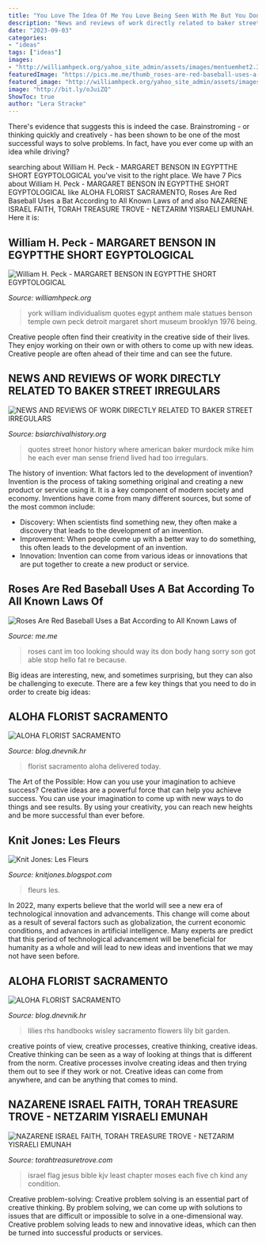 ```yaml
---
title: "You Love The Idea Of Me You Love Being Seen With Me But You Don&#039;t Love Me Movie ~ Roses Are Red Baseball Uses A Bat According To All Known Laws Of"
description: "News and reviews of work directly related to baker street irregulars"
date: "2023-09-03"
categories:
- "ideas"
tags: ["ideas"]
images:
- "http://williamhpeck.org/yahoo_site_admin/assets/images/mentuemhet2.302113547_std.jpg"
featuredImage: "https://pics.me.me/thumb_roses-are-red-baseball-uses-a-bat-according-to-all-63470064.png"
featured_image: "http://williamhpeck.org/yahoo_site_admin/assets/images/mentuemhet2.302113547_std.jpg"
image: "http://bit.ly/oJuiZQ"
ShowToc: true
author: "Lera Stracke"
---
```



There's evidence that suggests this is indeed the case. Brainstroming - or thinking quickly and creatively - has been shown to be one of the most successful ways to solve problems. In fact, have you ever come up with an idea while driving?

	

		
searching about William H. Peck - MARGARET BENSON IN EGYPTTHE SHORT EGYPTOLOGICAL you've visit to the right place. We have 7 Pics about William H. Peck - MARGARET BENSON IN EGYPTTHE SHORT EGYPTOLOGICAL like ALOHA FLORIST SACRAMENTO, Roses Are Red Baseball Uses a Bat According to All Known Laws of and also NAZARENE ISRAEL FAITH, TORAH TREASURE TROVE - NETZARIM YISRAELI EMUNAH. Here it is:
		
    
## William H. Peck - MARGARET BENSON IN EGYPTTHE SHORT EGYPTOLOGICAL

<img loading=lazy src="http://williamhpeck.org/yahoo_site_admin/assets/images/mentuemhet2.302113547_std.jpg" onerror="this.onerror=null;this.src='https://tse2.mm.bing.net/th?id=OIP.PiaC6mD6r9b9q9uzQhbQCQAAAA&amp;pid=15.1';" alt="William H. Peck - MARGARET BENSON IN EGYPTTHE SHORT EGYPTOLOGICAL">

_Source: williamhpeck.org_

>york william individualism quotes egypt anthem male statues benson temple own peck detroit margaret short museum brooklyn 1976 being. 

	

Creative people often find their creativity in the creative side of their lives. They enjoy working on their own or with others to come up with new ideas. Creative people are often ahead of their time and can see the future.

    
## NEWS AND REVIEWS OF WORK DIRECTLY RELATED TO BAKER STREET IRREGULARS

<img loading=lazy src="http://www.bsiarchivalhistory.org/BSI_Archival_History/Reviews_dept_files/droppedImage_1.jpg" onerror="this.onerror=null;this.src='https://tse2.mm.bing.net/th?id=OIP.r_ipYen7fdXtxYkbBP6gNgHaLH&amp;pid=15.1';" alt="NEWS AND REVIEWS OF WORK DIRECTLY RELATED TO BAKER STREET IRREGULARS">

_Source: bsiarchivalhistory.org_

>quotes street honor history where american baker murdock mike him he each ever man sense friend lived had too irregulars. 

	

The history of invention: What factors led to the development of invention?
Invention is the process of taking something original and creating a new product or service using it. It is a key component of modern society and economy. Inventions have come from many different sources, but some of the most common include: 
- Discovery: When scientists find something new, they often make a discovery that leads to the development of an invention. 
- Improvement: When people come up with a better way to do something, this often leads to the development of an invention. 
- Innovation: Invention can come from various ideas or innovations that are put together to create a new product or service.

    
## Roses Are Red Baseball Uses A Bat According To All Known Laws Of

<img loading=lazy src="https://pics.me.me/thumb_roses-are-red-baseball-uses-a-bat-according-to-all-63470064.png" onerror="this.onerror=null;this.src='https://tse3.mm.bing.net/th?id=OIP.x0rGwq33VGlt2MdQodZxNwAAAA&amp;pid=15.1';" alt="Roses Are Red Baseball Uses a Bat According to All Known Laws of">

_Source: me.me_

>roses cant im too looking should way its don body hang sorry son got able stop hello fat re because. 

	

Big ideas are interesting, new, and sometimes surprising, but they can also be challenging to execute. There are a few key things that you need to do in order to create big ideas:

    
## ALOHA FLORIST SACRAMENTO

<img loading=lazy src="http://bit.ly/pcAu5a" onerror="this.onerror=null;this.src='https://tse1.mm.bing.net/th?id=OIP.EzBhebizNEl-U1fLw8aUOQAAAA&amp;pid=15.1';" alt="ALOHA FLORIST SACRAMENTO">

_Source: blog.dnevnik.hr_

>florist sacramento aloha delivered today. 

	

The Art of the Possible: How can you use your imagination to achieve success?
Creative ideas are a powerful force that can help you achieve success. You can use your imagination to come up with new ways to do things and see results. By using your creativity, you can reach new heights and be more successful than ever before.

    
## Knit Jones: Les Fleurs

<img loading=lazy src="https://4.bp.blogspot.com/_X5gvFBIH7fo/TBK_-2xsWWI/AAAAAAAACyk/jsJTGWCc1GU/s1600/IMG_2588.JPG" onerror="this.onerror=null;this.src='https://tse3.mm.bing.net/th?id=OIP.onnbjl23hd_pGTQTcL6xQgHaLG&amp;pid=15.1';" alt="Knit Jones: Les Fleurs">

_Source: knitjones.blogspot.com_

>fleurs les. 

	

In 2022, many experts believe that the world will see a new era of technological innovation and advancements. This change will come about as a result of several factors such as globalization, the current economic conditions, and advances in artificial intelligence. Many experts are predict that this period of technological advancement will be beneficial for humanity as a whole and will lead to new ideas and inventions that we may not have seen before.

    
## ALOHA FLORIST SACRAMENTO

<img loading=lazy src="http://bit.ly/oJuiZQ" onerror="this.onerror=null;this.src='https://tse1.mm.bing.net/th?id=OIP.zxmN_UeBW7vqy7BlX-eg4wAAAA&amp;pid=15.1';" alt="ALOHA FLORIST SACRAMENTO">

_Source: blog.dnevnik.hr_

>lilies rhs handbooks wisley sacramento flowers lily bit garden. 

	

creative points of view, creative processes, creative thinking, creative ideas.
Creative thinking can be seen as a way of looking at things that is different from the norm. Creative processes involve creating ideas and then trying them out to see if they work or not. Creative ideas can come from anywhere, and can be anything that comes to mind.

    
## NAZARENE ISRAEL FAITH, TORAH TREASURE TROVE - NETZARIM YISRAELI EMUNAH

<img loading=lazy src="http://torahtreasuretrove.com/yahoo_site_admin/assets/images/ISRAEL_FLAG.323120452_std.gif" onerror="this.onerror=null;this.src='https://tse4.mm.bing.net/th?id=OIP.0b3lcsu7oevERbRqtfgwwQAAAA&amp;pid=15.1';" alt="NAZARENE ISRAEL FAITH, TORAH TREASURE TROVE - NETZARIM YISRAELI EMUNAH">

_Source: torahtreasuretrove.com_

>israel flag jesus bible kjv least chapter moses each five ch kind any condition. 

	

Creative problem-solving:
Creative problem solving is an essential part of creative thinking. By problem solving, we can come up with solutions to issues that are difficult or impossible to solve in a one-dimensional way. Creative problem solving leads to new and innovative ideas, which can then be turned into successful products or services.

